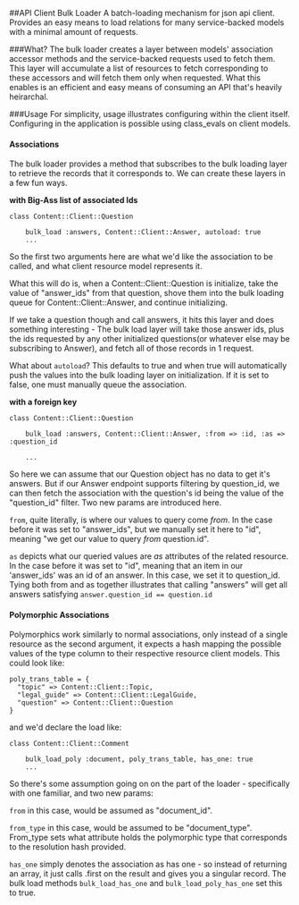 ##API Client Bulk Loader
A batch-loading mechanism for json api client. Provides an easy means to load relations for many service-backed models with a minimal amount of requests.


###What? 
The bulk loader creates a layer between models' association accessor methods and the service-backed requests used to fetch them. This layer will accumulate a list of resources to fetch corresponding to these accessors and will fetch them only when requested. What this enables is an efficient and easy means of consuming an API that's heavily heirarchal.  
  


###Usage
For simplicity, usage illustrates configuring within the client itself. Configuring in the application is possible using class_evals on client models.

#### Associations

The bulk loader provides a method that subscribes to the bulk loading layer to retrieve the records that it corresponds to. We can create these layers in a few fun ways.

**with Big-Ass list of associated Ids**  
  

```  
class Content::Client::Question

	bulk_load :answers, Content::Client::Answer, autoload: true
	...
```  

So the first two arguments here are what we'd like the association to be called, and what client resource model represents it.  
  
  
What this will do is, when a Content::Client::Question is initialize, take the value of "answer_ids" from that question, shove them into the bulk loading queue for Content::Client::Answer, and continue initializing.  
  
If we take a question though and call answers, it hits this layer and does something interesting - The bulk load layer will take those answer ids, plus the ids requested by any other initialized questions(or whatever else may be subscribing to Answer), and fetch all of those records in 1 request. 

What about ```autoload```? This defaults to true and when true will automatically push the values into the bulk loading layer on initialization. If it is set to false, one must manually queue the association.



**with a foreign key**

```  
class Content::Client::Question

	bulk_load :answers, Content::Client::Answer, :from => :id, :as => :question_id

	...
```  

So here we can assume that our Question object has no data to get it's answers. But if our Answer endpoint supports filtering by question_id, we can then fetch the association with the question's id being the value of the "question_id" filter. Two new params are introduced here.  

```from```, quite literally, is where our values to query come *from*. In the case before it was set to "answer_ids", but we manually set it here to "id", meaning "we get our value to query *from* question.id".  
  
```as``` depicts what our queried values are *as* attributes of the related resource. In the case before it was set to "id", meaning that an item in our 'answer_ids' was an id of an answer. In this case, we set it to question_id. Tying both from and as together illustrates that calling "answers" will get all answers satisfying ```answer.question_id == question.id```

#### Polymorphic Associations

Polymorphics work similarly to normal associations, only instead of a single resource as the second argument, it expects a hash mapping the possible values of the type column to their respective resource client models. This could look like:   
  
```
poly_trans_table = {
  "topic" => Content::Client::Topic,
  "legal_guide" => Content::Client::LegalGuide,
  "question" => Content::Client::Question
}
```

and we'd declare the load like:  

```  
class Content::Client::Comment

	bulk_load_poly :document, poly_trans_table, has_one: true
	...
```  

So there's some assumption going on on the part of the loader - specifically with one familiar, and two new params:  

```from``` in this case, would be assumed as "document_id".  

```from_type``` in this case, would be assumed to be "document_type". From_type sets what attribute holds the polymorphic type that corresponds to the resolution hash provided.   

```has_one``` simply denotes the association as has one - so instead of returning  an array, it just calls .first on the result and gives you a singular record. The bulk load methods ```bulk_load_has_one``` and ```bulk_load_poly_has_one``` set this to true.